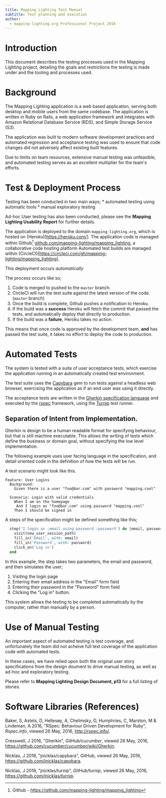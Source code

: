 ```yaml
---
title: Mapping Lighting Test Manual
subtitle: Test planning and execution
author:
  - mapping-lighting.org Professional Project 2016
---
```


# Introduction

This document describes the testing processes used in the Mapping Lighting project, detailing the goals and restrictions the testing is made under and the tooling and processes used.

# Background

The Mapping Lighting application is a web based application, serving both desktop and mobile users from the same codebase.
The application is written in Ruby on Rails, a web application framework and integrates with Amazon Relational Database Service (RDS), and Simple Storage Service (S3).

The application was built to modern software development practices and automated regression and acceptance testing was used to ensure that code changes did not adversely affect existing built features.

Due to limits on team resources, extensive manual testing was unfeasible, and automated testing serves as an excellent multiplier for the team's efforts.

# Test & Deployment Process

  Testing has been conducted in two main ways;
    * automated testing using automatic tools
    * manual exploratory testing

  Ad-hoc User testing has also been conducted, please see the **Mapping Lighting Usability Report** for further details.

  The application is deployed to the domain `mapping-lighting.org`, which is hosted on (Heroku)[https://heroku.com/].
  The application code is managed within Github[^github] [github.com/mapping-lighting/mapping_lighting](https://github.com/mapping-lighting/mapping_lighting), a collaborative code hosting platform
  Automated test builds are managed within (CircleCI)[https://circleci.com/gh/mapping-lighting/mapping_lighting].

  This deployment occurs *automatically*

  The process occurs like so;

  1. Code is merged to pushed to the `master` branch.
  2. CircleCI will run the test suite against the latest version of the code. (`master` branch)
  3. Once the build is complete, Github pushes a notification to Heroku.
  4. If the build was a **success** Heroku will fetch the commit that passed the tests, and automatically deploy that directly to production.
  5. If the build was a **failure**, Heroku takes no action.

  This means that once code is approved by the development team, **and** has passed the test suite, it takes no effort to deploy the code to production.

[^github]: Github - <https://github.com/mapping-lighting/mapping_lighting>

# Automated Tests

The system is tested with a suite of user acceptance tests, which exercise the application running in an automatically created test environment.

The test suite uses the [Capybara](https://github.com/jnicklas/capybara) gem to run tests against a headless web browser, exercising the application as if an end user was using it directly.

The acceptance tests are written in the [Gherkin specification language](https://github.com/cucumber/cucumber/wiki/Gherkin) and executed by the [rspec](http://rspec.info/) framework, using the [Turnip](https://github.com/jnicklas/turnip) test runner.


## Separation of Intent from Implementation.

Gherkin is design to be a human readable format for specifying behaviour, but that is still machine executable.
This allows the writing of tests which define the business or domain goal, without specifying the low level implementation.

The following example uses user facing language in the specification, and detail oriented code in the definition of *how* the tests will be run.

A test scenario might look like this.

```gherkin
Feature: User Logins
  Background:
    Given there is a user "foo@bar.com" with password "mapping.cool"

  Scenario: Login with valid credentials
    When I am on the homepage
     And I login as "foo@bar.com" using password "mapping.cool"
    Then I should be signed in
```

A steps of the specification might be defined something like this;

```ruby
  step('I login as :email using password :password') do |email, password|
    visit(new_user_session_path)
    fill_in('Email', with: email)
    fill_in('Password', with: password)
    click_on('Log in')
  end
```

In this example, the step takes two parameters, the email and password, and then simulates the user;

1. Visiting the login page
2. Entering their email address in the "Email" form field
3. Entering their password in the "Password" form field
4. Clicking the "Log in" button.

This system allows the testing to be completed automatically by the computer, rather than manually by a person.

# Use of Manual Testing

An important aspect of automated testing is test coverage, and unfortunately the team did not acheive full test coverage of the application code with automated tests.

In these cases, we have relied upon both the original user story specifications from the design doument to drive manual testing, as well as ad-hoc and exploratory testing.

Please refer to **Mapping Lighting Design Document, p13** for a full listing of stories.


# Software Libraries (References)

Baker, S, Astels, D, Hellesøy, A, Chelimsky, D, Humphries, C, Marston, M & Lindeman, A 2016, "RSpec: Behaviour Driven Development for Ruby", *Rspec.info*, viewed 26 May, 2016, <http://rspec.info/>.

Cresswell, J 2016, "Gherkin", *GitHub/cucumber*, viewed 26 May, 2016, <https://github.com/cucumber/cucumber/wiki/Gherkin>.

Nicklas, J 2016, "jnicklas/capybara", GitHub, viewed 26 May, 2016, <https://github.com/jnicklas/capybara>.

Nicklas, J 2016, "jnicklas/turnip", *GitHub/turnip*, viewed 26 May, 2016, <https://github.com/jnicklas/turnip>.

